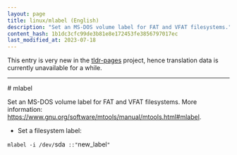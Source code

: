 ```yaml
---
layout: page
title: linux/mlabel (English)
description: "Set an MS-DOS volume label for FAT and VFAT filesystems."
content_hash: 1b1dc3cfc99de3b81e8e172453fe3856797017ec
last_modified_at: 2023-07-18
---
```


This entry is very new in the [tldr-pages](https://github.com/tldr-pages/tldr) project, hence translation data is currently unavailable for a while.

<hr># mlabel

Set an MS-DOS volume label for FAT and VFAT filesystems.
More information: <https://www.gnu.org/software/mtools/manual/mtools.html#mlabel>.

- Set a filesystem label:

`mlabel -i /dev/`<span class="tldr-var badge badge-pill bg-dark-lm bg-white-dm text-white-lm text-dark-dm font-weight-bold">sda</span>` ::"`<span class="tldr-var badge badge-pill bg-dark-lm bg-white-dm text-white-lm text-dark-dm font-weight-bold">new_label</span>`"`
